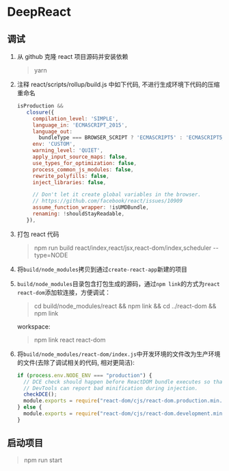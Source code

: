 # DeepReact

## 调试

1. 从 github 克隆 react 项目源码并安装依赖
   > yarn
2. 注释 react/scripts/rollup/build.js 中如下代码, 不进行生成环境下代码的压缩重命名

   ```javascript
   isProduction &&
      closure({
        compilation_level: 'SIMPLE',
        language_in: 'ECMASCRIPT_2015',
        language_out:
          bundleType === BROWSER_SCRIPT ? 'ECMASCRIPT5' : 'ECMASCRIPT5_STRICT',
        env: 'CUSTOM',
        warning_level: 'QUIET',
        apply_input_source_maps: false,
        use_types_for_optimization: false,
        process_common_js_modules: false,
        rewrite_polyfills: false,
        inject_libraries: false,

        // Don't let it create global variables in the browser.
        // https://github.com/facebook/react/issues/10909
        assume_function_wrapper: !isUMDBundle,
        renaming: !shouldStayReadable,
      }),
   ```

3. 打包 react 代码

   > npm run build react/index,react/jsx,react-dom/index,scheduler --type=NODE

4. 将`build/node_modules`拷贝到通过`create-react-app`新建的项目

5. `build/node_modules`目录包含打包生成的源码，通过`npm link`的方式为`react react-dom`添加软连接，方便调试：

   > cd build/node_modules/react && npm link && cd ../react-dom && npm link

   workspace:

   > npm link react react-dom

6. 将`build/node_modules/react-dom/index.js`中开发环境的文件改为生产环境的文件(去除了调试相关的代码, 相对更简洁):

   ```javascript
   if (process.env.NODE_ENV === "production") {
     // DCE check should happen before ReactDOM bundle executes so that
     // DevTools can report bad minification during injection.
     checkDCE();
     module.exports = require("react-dom/cjs/react-dom.production.min.js");
   } else {
     module.exports = require("react-dom/cjs/react-dom.development.min.js.js");
   }
   ```

## 启动项目

> npm run start
